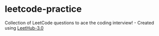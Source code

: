 # leetcode-practice
Collection of LeetCode questions to ace the coding interview! - Created using [LeetHub-3.0](https://github.com/raphaelheinz/LeetHub-3.0)
